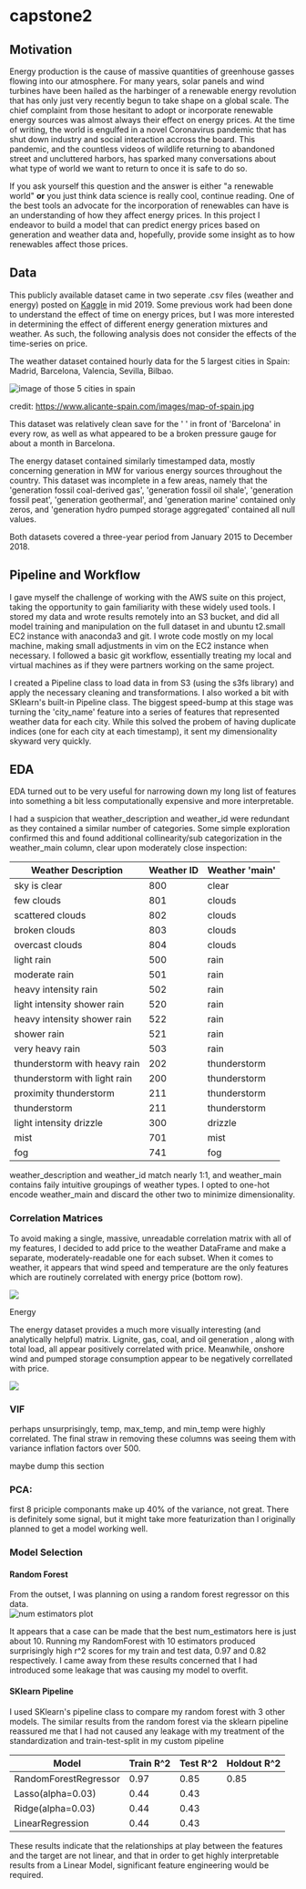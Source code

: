 # capstone2
## Motivation

Energy production is the cause of massive quantities of greenhouse gasses flowing into our atmosphere.  For many years, solar panels and wind turbines have been hailed as the harbinger of a renewable energy revolution that has only just very recently begun to take shape on a global scale.  The chief complaint from those hesitant to adopt or incorporate renewable energy sources was almost always their effect on energy prices.  At the time of writing, the world is engulfed in a novel Coronavirus pandemic that has shut down industry and social interaction accross the board.  This pandemic, and the countless videos of wildlife returning to abandoned street and uncluttered harbors, has sparked many conversations about what type of world we want to return to once it is safe to do so.

If you ask yourself this question and the answer is either "a renewable world" **or** you just think data science is really cool, continue reading.  One of the best tools an advocate for the incorporation of renewables can have is an understanding of how they affect energy prices.  In this project I endeavor to build a model that can predict energy prices based on generation and weather data and, hopefully, provide some insight as to how renewables affect those prices.

## Data
This publicly available dataset came in two seperate .csv files (weather and energy) posted on [Kaggle](https://www.kaggle.com/nicholasjhana/energy-consumption-generation-prices-and-weather#weather_features.csv) in mid 2019.  Some previous work had been done to understand the effect of time on energy prices, but I was more interested in determining the effect of different energy generation mixtures and weather.  As such, the following analysis does not consider the effects of the time-series on price.

The weather dataset contained hourly data for the 5 largest cities in Spain: Madrid, Barcelona, Valencia, Sevilla, Bilbao.

![image of those 5 cities in spain](images/map-of-spain.jpg)

credit: https://www.alicante-spain.com/images/map-of-spain.jpg

This dataset was relatively clean save for the ' ' in front of 'Barcelona' in every row, as well as what appeared to be a broken pressure gauge for about a month in Barcelona.

The energy dataset contained similarly timestamped data, mostly concerning generation in MW for various energy sources throughout the country.  This dataset was incomplete in a few areas, namely that the 'generation fossil coal-derived gas', 'generation fossil oil shale', 'generation fossil peat', 'generation geothermal', and 'generation marine' contained only zeros, and 'generation hydro pumped storage aggregated' contained all null values. 

Both datasets covered a three-year period from January 2015 to December 2018.


## Pipeline and Workflow

I gave myself the challenge of working with the AWS suite on this project, taking the opportunity to gain familiarity with these widely used tools.  I stored my data and wrote results remotely into an S3 bucket, and did all model training and manipulation on the full dataset in and ubuntu t2.small EC2 instance with anaconda3 and git.  I wrote code mostly on my local machine, making small adjustments in vim on the EC2 instance when necessary.  I followed a basic git workflow, essentially treating my local and virtual machines as if they were partners working on the same project.

I created a Pipeline class to load data in from S3 (using the s3fs library) and apply the necessary cleaning and transformations.  I also worked a bit with SKlearn's built-in Pipeline class.  The biggest speed-bump at this stage was turning the 'city_name' feature into a series of features that represented weather data for each city.  While this solved the probem of having duplicate indices (one for each city at each timestamp), it sent my dimensionality skyward very quickly.


## EDA

EDA turned out to be very useful for narrowing down my long list of features into something a bit less computationally expensive and more interpretable.

I had a suspicion that weather_description and weather_id were redundant as they contained a similar number of categories.  Some simple exploration confirmed this and found additional collinearity/sub categorization in the weather_main column, clear upon moderately close inspection:


| Weather Description          | Weather ID | Weather 'main' |
|------------------------------|------------|----------------|
| sky is clear                 | 800        | clear          |
| few clouds                   | 801        | clouds         |
| scattered clouds             | 802        | clouds         |
| broken clouds                | 803        | clouds         |
| overcast clouds              | 804        | clouds         |
| light rain                   | 500        | rain           |
| moderate rain                | 501        | rain           |
| heavy intensity rain         | 502        | rain           |
| light intensity shower rain  | 520        | rain           |
| heavy intensity shower rain  | 522        | rain           |
| shower rain                  | 521        | rain           |
| very heavy rain              | 503        | rain           |
| thunderstorm with heavy rain | 202        | thunderstorm   |
| thunderstorm with light rain |  200       | thunderstorm   |
| proximity thunderstorm       | 211        | thunderstorm   |
| thunderstorm                 | 211        | thunderstorm   |
| light intensity drizzle      | 300        | drizzle        |
| mist                         | 701        | mist           |
| fog                          | 741        | fog            |

weather_description and weather_id match nearly 1:1, and weather_main contains faily intuitive groupings of weather types.  I opted to one-hot encode weather_main and discard the other two to minimize dimensionality.


### Correlation Matrices

To avoid making a single, massive, unreadable correlation matrix with all of my features, I decided to add price to the weather DataFrame and make a separate, moderately-readable one for each subset.  When it comes to weather, it appears that wind speed and temperature are the only features which are routinely correlated with energy price (bottom row).

![](images/clean_weather_corr_sparse.png)

Energy

The energy dataset provides a much more visually interesting (and analytically helpful) matrix.  Lignite, gas, coal, and oil generation , along with total load, all appear positively correlated with price.  Meanwhile, onshore wind and pumped storage consumption appear to be negatively correllated with price.

![](images/clean_energy_corr.png)


### VIF
perhaps unsurprisingly, temp, max_temp, and min_temp were highly correlated.  The final straw in removing these columns was seeing them with variance inflation factors over 500.

maybe dump this section

### PCA: 
first 8 priciple componants make up 40% of the variance, not great.  There is definitely some signal, but it might take more featurization than I originally planned to get a model working well.



### Model Selection

#### Random Forest
From the outset, I was planning on using a random forest regressor on this data.  
![num estimators plot](images/rf_num_estimator_plot.png)

It appears that a case can be made that the best num_estimators here is just about 10.  Running my RandomForest with 10 estimators produced surprisingly high r^2 scores for my train and test data, 0.97 and 0.82 respectively.  I came away from these results concerned that I had introduced some leakage that was causing my model to overfit.

#### SKlearn Pipeline
I used SKlearn's pipeline class to compare my random forest with 3 other models.  The similar results from the random forest via the sklearn pipeline reassured me that I had not caused any leakage with my treatment of the standardization and train-test-split in my custom pipeline


| Model                 | Train R^2 | Test R^2 | Holdout R^2 |
|-----------------------|-----------|----------|-------------|
| RandomForestRegressor | 0.97      | 0.85     | 0.85        |
| Lasso(alpha=0.03)     | 0.44      | 0.43     |             |
| Ridge(alpha=0.03)     | 0.44      | 0.43     |             |
| LinearRegression      | 0.44      | 0.43     |             |

These results indicate that the relationships at play between the features and the target are not linear, and that in order to get highly interpretable results from a Linear Model, significant feature engineering would be required.